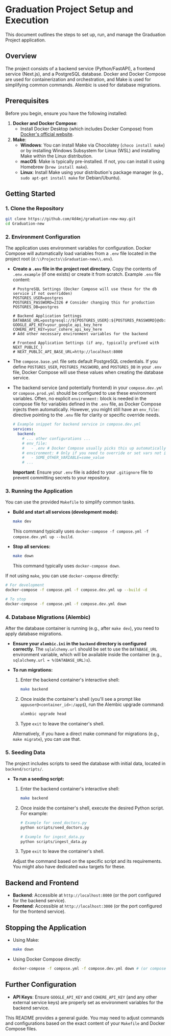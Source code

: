 # Graduation Project Setup and Execution

This document outlines the steps to set up, run, and manage the Graduation Project application.

## Overview

The project consists of a backend service (Python/FastAPI), a frontend service (Next.js), and a PostgreSQL database. Docker and Docker Compose are used for containerization and orchestration, and Make is used for simplifying common commands. Alembic is used for database migrations.

## Prerequisites

Before you begin, ensure you have the following installed:

1.  **Docker and Docker Compose**:
    *   Install Docker Desktop (which includes Docker Compose) from [Docker's official website](https://www.docker.com/products/docker-desktop/).
2.  **Make**:
    *   **Windows**: You can install Make via Chocolatey (`choco install make`) or by installing Windows Subsystem for Linux (WSL) and installing Make within the Linux distribution.
    *   **macOS**: Make is typically pre-installed. If not, you can install it using Homebrew (`brew install make`).
    *   **Linux**: Install Make using your distribution's package manager (e.g., `sudo apt-get install make` for Debian/Ubuntu).

## Getting Started

### 1. Clone the Repository

```bash
git clone https://github.com/4d4mj/graduation-new-may.git
cd Graduation-new
```

### 2. Environment Configuration

The application uses environment variables for configuration. Docker Compose will automatically load variables from a `.env` file located in the project root (`d:\\Projects\\Graduation-new\\.env`).

*   **Create a `.env` file in the project root directory.**
    Copy the contents of `.env.example` (if one exists) or create it from scratch.
    Example `.env` file content:
    ```env
    # PostgreSQL Settings (Docker Compose will use these for the db service if not overridden)
    POSTGRES_USER=postgres
    POSTGRES_PASSWORD=2326 # Consider changing this for production
    POSTGRES_DB=postgres

    # Backend Application Settings
    DATABASE_URL=postgresql://${POSTGRES_USER}:${POSTGRES_PASSWORD}@db:5432/${POSTGRES_DB}
    GOOGLE_API_KEY=your_google_api_key_here
    COHERE_API_KEY=your_cohere_api_key_here
    # Add other necessary environment variables for the backend

    # Frontend Application Settings (if any, typically prefixed with NEXT_PUBLIC_)
    # NEXT_PUBLIC_API_BASE_URL=http://localhost:8000
    ```
*   The `compose.base.yml` file sets default PostgreSQL credentials. If you define `POSTGRES_USER`, `POSTGRES_PASSWORD`, and `POSTGRES_DB` in your `.env` file, Docker Compose will use these values when creating the database service.
*   The backend service (and potentially frontend) in your `compose.dev.yml` or `compose.prod.yml` should be configured to use these environment variables. Often, no explicit `environment:` block is needed in the compose file for variables defined in the `.env` file, as Docker Compose injects them automatically. However, you might still have an `env_file:` directive pointing to the `.env` file for clarity or specific override needs.

    ```yaml
    # Example snippet for backend service in compose.dev.yml
    services:
      backend:
        # ... other configurations ...
        # env_file:
        #   - .env # Docker Compose usually picks this up automatically from the root
        # environment: # Only if you need to override or set vars not in .env
        #   - SOME_OTHER_VARIABLE=some_value
        # ...
    ```
    **Important**: Ensure your `.env` file is added to your `.gitignore` file to prevent committing secrets to your repository.

### 3. Running the Application

You can use the provided `Makefile` to simplify common tasks.

*   **Build and start all services (development mode):**
    ```bash
    make dev
    ```
    This command typically uses `docker-compose -f compose.yml -f compose.dev.yml up --build`.

*   **Stop all services:**
    ```bash
    make down
    ```
    This command typically uses `docker-compose down`.

If not using `make`, you can use `docker-compose` directly:
```bash
# For development
docker-compose -f compose.yml -f compose.dev.yml up --build -d

# To stop
docker-compose -f compose.yml -f compose.dev.yml down
```

### 4. Database Migrations (Alembic)

After the database container is running (e.g., after `make dev`), you need to apply database migrations.

*   **Ensure your `alembic.ini` in the `backend` directory is configured correctly.** The `sqlalchemy.url` should be set to use the `DATABASE_URL` environment variable, which will be available inside the container (e.g., `sqlalchemy.url = %(DATABASE_URL)s`).

*   **To run migrations:**
    1.  Enter the backend container's interactive shell:
        ```bash
        make backend
        ```
    2.  Once inside the container's shell (you'll see a prompt like `appuser@<container_id>:/app$`), run the Alembic upgrade command:
        ```bash
        alembic upgrade head
        ```
    3.  Type `exit` to leave the container's shell.

    Alternatively, if you have a direct make command for migrations (e.g., `make migrate`), you can use that.

### 5. Seeding Data

The project includes scripts to seed the database with initial data, located in `backend/scripts/`.

*   **To run a seeding script:**
    1.  Enter the backend container's interactive shell:
        ```bash
        make backend
        ```
    2.  Once inside the container's shell, execute the desired Python script. For example:
        ```bash
        # Example for seed_doctors.py
        python scripts/seed_doctors.py

        # Example for ingest_data.py
        python scripts/ingest_data.py
        ```
    3.  Type `exit` to leave the container's shell.

    Adjust the command based on the specific script and its requirements. You might also have dedicated `make` targets for these.

## Backend and Frontend

*   **Backend**: Accessible at `http://localhost:8000` (or the port configured for the backend service).
*   **Frontend**: Accessible at `http://localhost:3000` (or the port configured for the frontend service).

## Stopping the Application

*   Using Make:
    ```bash
    make down
    ```
*   Using Docker Compose directly:
    ```bash
    docker-compose -f compose.yml -f compose.dev.yml down # (or compose.prod.yml)
    ```

## Further Configuration

*   **API Keys**: Ensure `GOOGLE_API_KEY` and `COHERE_API_KEY` (and any other external service keys) are properly set as environment variables for the backend service.

This README provides a general guide. You may need to adjust commands and configurations based on the exact content of your `Makefile` and Docker Compose files.

